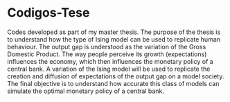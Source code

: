 # Codigos-Tese
Codes developed as part of my master thesis. The purpose of the thesis is to understand how the type of Ising model can be used to replicate human behaviour.   The output gap is understood as the variation of the Gross Domestic Product. The way people perceive its growth (expectations) influences the economy, which then influences the monetary policy of a central bank. A variation of the Ising model will be used to replicate the creation and diffusion of expectations of the output gap on a model society. The final objective is to understand how accurate this class of models can simulate the optimal monetary policy of a central bank.
